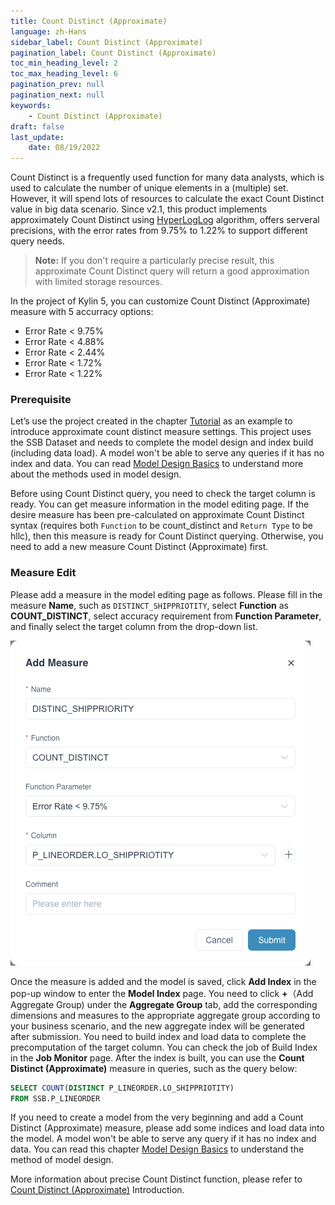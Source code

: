 ```yaml
---
title: Count Distinct (Approximate)
language: zh-Hans
sidebar_label: Count Distinct (Approximate)
pagination_label: Count Distinct (Approximate)
toc_min_heading_level: 2
toc_max_heading_level: 6
pagination_prev: null
pagination_next: null
keywords:
    - Count Distinct (Approximate)
draft: false
last_update:
    date: 08/19/2022
---
```



Count Distinct is a frequently used function for many data analysts, which is used to calculate the number of unique elements in a (multiple) set. However, it will spend lots of resources to calculate the exact Count Distinct value in big data scenario. Since v2.1, this product implements approximately Count Distinct using [HyperLogLog](https://hal.inria.fr/hal-00406166/document) algorithm, offers serveral precisions, with the error rates from 9.75% to 1.22% to support different query needs.

> **Note:** If you don't require a particularly precise result, this approximate Count Distinct query will return a good approximation with limited storage resources.

In the project of Kylin 5, you can customize Count Distinct (Approximate) measure with 5 accurracy options:

- Error Rate < 9.75%
- Error Rate < 4.88%
- Error Rate < 2.44%
- Error Rate < 1.72%
- Error Rate < 1.22%


### Prerequisite

Let’s use the project created in the chapter [Tutorial](../../../quickstart/tutorial.md) as an example to introduce approximate count distinct measure settings. This project uses the SSB Dataset and needs to complete the model design and index build (including data load). A model won't be able to serve any queries if it has no index and data. You can read [Model Design Basics](../../intro.md) to understand more about the methods used in model design. 

Before using Count Distinct query, you need to check the target column is ready. You can get measure information in the model editing page. If the desire measure has been pre-calculated on approximate Count Distinct syntax (requires both `Function` to be count_distinct and `Return Type` to be hllc), then this measure is ready for Count Distinct querying. Otherwise, you need to add a new measure Count Distinct (Approximate) first.

### Measure Edit

Please add a measure in the model editing page as follows. Please fill in the measure **Name**, such as `DISTINCT_SHIPPRIOTITY`, select **Function** as **COUNT_DISTINCT**, select accuracy requirement from **Function Parameter**, and finally select the target column from the drop-down list.

![Add approximate COUNT_DISTINCT measure](../images/measures/count_distinct_hllc/cd_measures_edit.png)

Once the measure is added and the model is saved, click **Add Index** in the pop-up window to enter the **Model Index** page. You need to click **+**（Add Aggregate Group) under the **Aggregate Group** tab, add the corresponding dimensions and measures to the appropriate aggregate group according to your business scenario, and the new aggregate index will be generated after submission. You need to build index and load data to complete the precomputation of the target column. You can check the job of Build Index in the **Job Monitor** page. After the index is built, you can use the **Count Distinct (Approximate)** measure in queries, such as the query below:

```sql
SELECT COUNT(DISTINCT P_LINEORDER.LO_SHIPPRIOTITY)
FROM SSB.P_LINEORDER
```
If you need to create a model from the very beginning and add a Count Distinct (Approximate) measure, please add some indices and load data into the model. A model won't be able to serve any query if it has no index and data. You can read this chapter [Model Design Basics](../../intro.md) to understand the method of model design.

More information about precise Count Distinct function, please refer to [Count Distinct (Approximate)](count_distinct_bitmap.md) Introduction.
